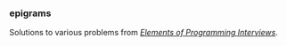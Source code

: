 ### epigrams

Solutions to various problems from [*Elements of Programming Interviews*][epi].

[epi]: http://elementsofprogramminginterviews.com/
